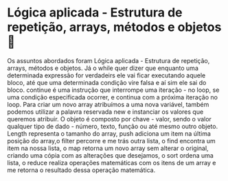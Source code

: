 <h1>Lógica aplicada - Estrutura de repetição, arrays, métodos e objetos 🔦</h1>

Os assuntos abordados foram Lógica aplicada - Estrutura de repetição, arrays, métodos e objetos.  Já o while quer dizer que  enquanto uma determinada expressão for verdadeirs ele vai ficar executando aquele  bloco,  até que uma determinada condição vire falsa e aí sim ele sai do bloco. continue é uma instrução que interrompe uma iteração - no loop, se uma condição especificada ocorrer, e continua com a próxima iteração no loop. Para criar um novo array atribuímos a uma nova variável, também podemos utilizar a palavra reservada new e instanciar os valores que queremos atribuir. O objeto é composto  por chave - valor, sendo o valor qualquer tipo de dado - número, texto, função ou até mesmo outro objeto. Length representa o tamanho do array, push adiciona um item na última posição do array,o filter percorre e me trás outra lista, o find encontra um item na nossa lista, o map retorna um novo array sem alterar o original, criando uma cópia com as alterações que desejamos, o sort ordena uma lista, o reduce realiza operações matemáticas com os itens de um array e me retorna o resultado dessa operação matemática.
